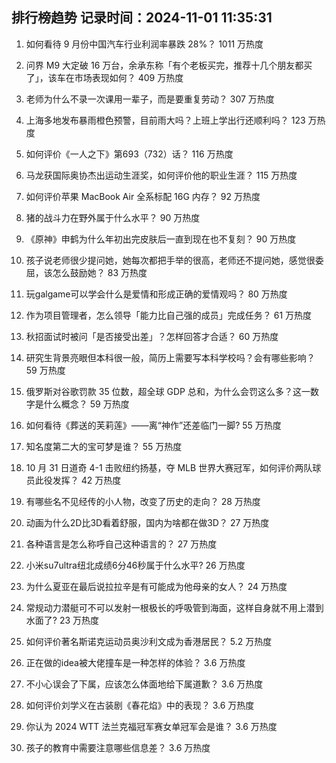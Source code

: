 
## 排行榜趋势 记录时间：2024-11-01 11:35:31
  
  1. 如何看待 9 月份中国汽车行业利润率暴跌 28%？ 1011 万热度
    
  2. 问界 M9 大定破 16 万台，余承东称「有个老板买完，推荐十几个朋友都买了」，该车在市场表现如何？ 409 万热度
    
  3. 老师为什么不录一次课用一辈子，而是要重复劳动？ 307 万热度
    
  4. 上海多地发布暴雨橙色预警，目前雨大吗？上班上学出行还顺利吗？ 123 万热度
    
  5. 如何评价《一人之下》第693（732）话？ 116 万热度
    
  6. 马龙获国际奥协杰出运动生涯奖，如何评价他的职业生涯？ 115 万热度
    
  7. 如何评价苹果 MacBook Air 全系标配 16G 内存？ 92 万热度
    
  8. 猪的战斗力在野外属于什么水平？ 90 万热度
    
  9. 《原神》申鹤为什么年初出完皮肤后一直到现在也不复刻？ 90 万热度
    
  10. 孩子说老师很少提问她，她每次都把手举的很高，老师还不提问她，感觉很委屈，该怎么鼓励她？ 83 万热度
    
  11. 玩galgame可以学会什么是爱情和形成正确的爱情观吗？ 80 万热度
    
  12. 作为项目管理者，怎么领导「能力比自己强的成员」完成任务？ 61 万热度
    
  13. 秋招面试时被问「是否接受出差」？怎样回答才合适？ 60 万热度
    
  14. 研究生背景亮眼但本科很一般，简历上需要写本科学校吗？会有哪些影响？ 59 万热度
    
  15. 俄罗斯对谷歌罚款 35 位数，超全球 GDP 总和，为什么会罚这么多？这一数字是什么概念？ 59 万热度
    
  16. 如何看待《葬送的芙莉莲》——离“神作”还差临门一脚? 55 万热度
    
  17. 知名度第二大的宝可梦是谁？ 55 万热度
    
  18. 10 月 31 日道奇 4-1 击败纽约扬基，夺 MLB 世界大赛冠军，如何评价两队球员此役发挥？ 42 万热度
    
  19. 有哪些名不见经传的小人物，改变了历史的走向？ 28 万热度
    
  20. 动画为什么2D比3D看着舒服，国内为啥都在做3D？ 27 万热度
    
  21. 各种语言是怎么称呼自己这种语言的？ 27 万热度
    
  22. 小米su7ultra纽北成绩6分46秒属于什么水平? 26 万热度
    
  23. 为什么夏亚在最后说拉拉辛是有可能成为他母亲的女人？ 24 万热度
    
  24. 常规动力潜艇可不可以发射一根极长的呼吸管到海面，这样自身就不用上潜到水面了? 23 万热度
    
  25. 如何评价著名斯诺克运动员奥沙利文成为香港居民？ 5.2 万热度
    
  26. 正在做的idea被大佬撞车是一种怎样的体验？ 3.6 万热度
    
  27. 不小心误会了下属，应该怎么体面地给下属道歉？ 3.6 万热度
    
  28. 如何评价刘学义在古装剧《春花焰》中的表现？ 3.6 万热度
    
  29. 你认为 2024 WTT 法兰克福冠军赛女单冠军会是谁？ 3.6 万热度
    
  30. 孩子的教育中需要注意哪些信息差？ 3.6 万热度
    